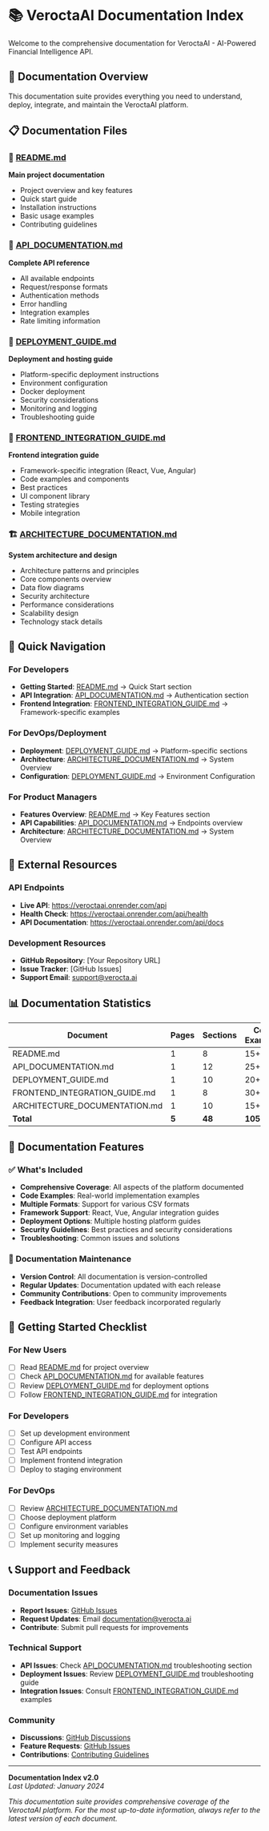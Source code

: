 # 📚 VeroctaAI Documentation Index

Welcome to the comprehensive documentation for VeroctaAI - AI-Powered Financial Intelligence API.

## 📖 Documentation Overview

This documentation suite provides everything you need to understand, deploy, integrate, and maintain the VeroctaAI platform.

## 📋 Documentation Files

### 🚀 [README.md](README.md)
**Main project documentation**
- Project overview and key features
- Quick start guide
- Installation instructions
- Basic usage examples
- Contributing guidelines

### 📡 [API_DOCUMENTATION.md](API_DOCUMENTATION.md)
**Complete API reference**
- All available endpoints
- Request/response formats
- Authentication methods
- Error handling
- Integration examples
- Rate limiting information

### 🚀 [DEPLOYMENT_GUIDE.md](DEPLOYMENT_GUIDE.md)
**Deployment and hosting guide**
- Platform-specific deployment instructions
- Environment configuration
- Docker deployment
- Security considerations
- Monitoring and logging
- Troubleshooting guide

### 🎨 [FRONTEND_INTEGRATION_GUIDE.md](FRONTEND_INTEGRATION_GUIDE.md)
**Frontend integration guide**
- Framework-specific integration (React, Vue, Angular)
- Code examples and components
- Best practices
- UI component library
- Testing strategies
- Mobile integration

### 🏗️ [ARCHITECTURE_DOCUMENTATION.md](ARCHITECTURE_DOCUMENTATION.md)
**System architecture and design**
- Architecture patterns and principles
- Core components overview
- Data flow diagrams
- Security architecture
- Performance considerations
- Scalability design
- Technology stack details

## 🎯 Quick Navigation

### For Developers
- **Getting Started**: [README.md](README.md) → Quick Start section
- **API Integration**: [API_DOCUMENTATION.md](API_DOCUMENTATION.md) → Authentication section
- **Frontend Integration**: [FRONTEND_INTEGRATION_GUIDE.md](FRONTEND_INTEGRATION_GUIDE.md) → Framework-specific examples

### For DevOps/Deployment
- **Deployment**: [DEPLOYMENT_GUIDE.md](DEPLOYMENT_GUIDE.md) → Platform-specific sections
- **Architecture**: [ARCHITECTURE_DOCUMENTATION.md](ARCHITECTURE_DOCUMENTATION.md) → System Overview
- **Configuration**: [DEPLOYMENT_GUIDE.md](DEPLOYMENT_GUIDE.md) → Environment Configuration

### For Product Managers
- **Features Overview**: [README.md](README.md) → Key Features section
- **API Capabilities**: [API_DOCUMENTATION.md](API_DOCUMENTATION.md) → Endpoints overview
- **Architecture**: [ARCHITECTURE_DOCUMENTATION.md](ARCHITECTURE_DOCUMENTATION.md) → System Overview

## 🔗 External Resources

### API Endpoints
- **Live API**: https://veroctaai.onrender.com/api
- **Health Check**: https://veroctaai.onrender.com/api/health
- **API Documentation**: https://veroctaai.onrender.com/api/docs

### Development Resources
- **GitHub Repository**: [Your Repository URL]
- **Issue Tracker**: [GitHub Issues]
- **Support Email**: support@verocta.ai

## 📊 Documentation Statistics

| Document | Pages | Sections | Code Examples |
|----------|-------|----------|---------------|
| README.md | 1 | 8 | 15+ |
| API_DOCUMENTATION.md | 1 | 12 | 25+ |
| DEPLOYMENT_GUIDE.md | 1 | 10 | 20+ |
| FRONTEND_INTEGRATION_GUIDE.md | 1 | 8 | 30+ |
| ARCHITECTURE_DOCUMENTATION.md | 1 | 10 | 15+ |
| **Total** | **5** | **48** | **105+** |

## 🎨 Documentation Features

### ✅ What's Included
- **Comprehensive Coverage**: All aspects of the platform documented
- **Code Examples**: Real-world implementation examples
- **Multiple Formats**: Support for various CSV formats
- **Framework Support**: React, Vue, Angular integration guides
- **Deployment Options**: Multiple hosting platform guides
- **Security Guidelines**: Best practices and security considerations
- **Troubleshooting**: Common issues and solutions

### 🔄 Documentation Maintenance
- **Version Control**: All documentation is version-controlled
- **Regular Updates**: Documentation updated with each release
- **Community Contributions**: Open to community improvements
- **Feedback Integration**: User feedback incorporated regularly

## 🚀 Getting Started Checklist

### For New Users
- [ ] Read [README.md](README.md) for project overview
- [ ] Check [API_DOCUMENTATION.md](API_DOCUMENTATION.md) for available features
- [ ] Review [DEPLOYMENT_GUIDE.md](DEPLOYMENT_GUIDE.md) for deployment options
- [ ] Follow [FRONTEND_INTEGRATION_GUIDE.md](FRONTEND_INTEGRATION_GUIDE.md) for integration

### For Developers
- [ ] Set up development environment
- [ ] Configure API access
- [ ] Test API endpoints
- [ ] Implement frontend integration
- [ ] Deploy to staging environment

### For DevOps
- [ ] Review [ARCHITECTURE_DOCUMENTATION.md](ARCHITECTURE_DOCUMENTATION.md)
- [ ] Choose deployment platform
- [ ] Configure environment variables
- [ ] Set up monitoring and logging
- [ ] Implement security measures

## 📞 Support and Feedback

### Documentation Issues
- **Report Issues**: [GitHub Issues](https://github.com/your-username/veroctaai/issues)
- **Request Updates**: Email documentation@verocta.ai
- **Contribute**: Submit pull requests for improvements

### Technical Support
- **API Issues**: Check [API_DOCUMENTATION.md](API_DOCUMENTATION.md) troubleshooting section
- **Deployment Issues**: Review [DEPLOYMENT_GUIDE.md](DEPLOYMENT_GUIDE.md) troubleshooting guide
- **Integration Issues**: Consult [FRONTEND_INTEGRATION_GUIDE.md](FRONTEND_INTEGRATION_GUIDE.md) examples

### Community
- **Discussions**: [GitHub Discussions](https://github.com/your-username/veroctaai/discussions)
- **Feature Requests**: [GitHub Issues](https://github.com/your-username/veroctaai/issues)
- **Contributions**: [Contributing Guidelines](README.md#contributing)

---

**Documentation Index v2.0**  
*Last Updated: January 2024*

*This documentation suite provides comprehensive coverage of the VeroctaAI platform. For the most up-to-date information, always refer to the latest version of each document.*

